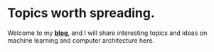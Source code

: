 # Topics worth spreading.
Welcome to my **[blog](https://yujiang019.github.io/)**, and I will share interesting topics and ideas on machine learning and computer architecture here.
